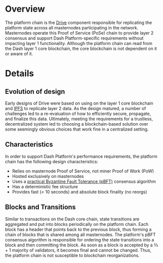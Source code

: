 # Overview

The platform chain is the [Drive](explanation-drive) component responsible for replicating the platform state across all masternodes participating in the network. Masternodes operate this Proof of Service (PoSe) chain to provide layer 2 consensus and support Dash Platform-specific requirements without impacting layer 1 functionality. Although the platform chain can read from the Dash layer 1 core blockchain, the core blockchain is not dependent on it or aware of it. 

# Details

## Evolution of design

Early designs of Drive were based on using on the layer 1 core blockchain and [IPFS](https://docs.ipfs.io/introduction/overview/) to replicate layer 2 data. As the design matured, a number of challenges led to a re-evaluation of how to efficiently secure, propagate, and finalize this data. Ultimately, meeting the requirements for a trustless, decentralized system led to choosing a blockchain-based solution over some seemingly obvious choices that work fine in a centralized setting.

## Characteristics

In order to support Dash Platform's performance requirements, the platform chain has the following design characteristics:
- Relies on masternode Proof of Service, not miner Proof of Work (PoW)
- Hosted exclusively on masternodes
- Uses a [practical Byzantine Fault Tolerance (pBFT)](reference-glossary#practical-byzantine-fault-tolerance-pbft) consensus algorithm
- Has a deterministic fee structure
- Provides fast (< 10 seconds) and absolute block finality (no reorgs) 

## Blocks and Transitions

Similar to transactions on the Dash core chain, state transitions are aggregated and put into blocks periodically on the platform chain. Each block has a header that points back to the previous block, thus forming a chain of blocks that is shared among all masternodes. The platform's pBFT consensus algorithm is responsible for ordering the state transitions into a block and then committing the block. As soon as a block is accepted by a ⅔ + 1 majority of validators, it becomes final and cannot be changed. Thus, the platform chain is not susceptible to blockchain reorganizations.